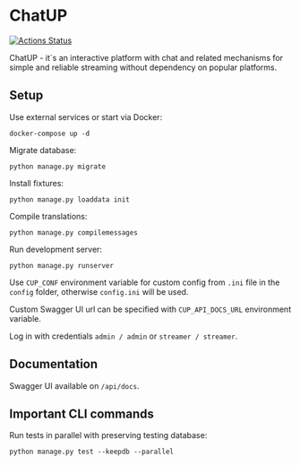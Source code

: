 # ChatUP

[![Actions Status](https://github.com/AverHLV/chatup/workflows/Tests/badge.svg)](https://github.com/AverHLV/chatup/actions)

ChatUP - it`s an interactive platform with chat and related mechanisms for simple and reliable
streaming without dependency on popular platforms.

## Setup

Use external services or start via Docker:
```
docker-compose up -d
```

Migrate database:
```
python manage.py migrate
```

Install fixtures:
```
python manage.py loaddata init
```

Compile translations:
```
python manage.py compilemessages
```

Run development server:
```
python manage.py runserver
```

Use `CUP_CONF` environment variable for custom config from `.ini` file in the `config` folder,
otherwise `config.ini` will be used.

Custom Swagger UI url can be specified with `CUP_API_DOCS_URL` environment variable.

Log in with credentials `admin / admin` or `streamer / streamer`.

## Documentation

Swagger UI available on `/api/docs`.

## Important CLI commands

Run tests in parallel with preserving testing database:

```
python manage.py test --keepdb --parallel
```
